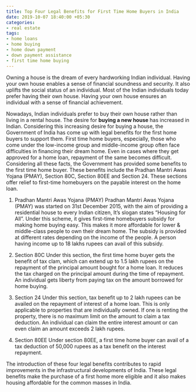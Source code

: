 ```yaml
---
title: Top Four Legal Benefits for First Time Home Buyers in India
date: 2019-10-07 18:40:00 +05:30
categories:
- real estate
tags:
- home loans
- home buying
- home down payment
- down payment assistance
- first time home buying
---
```


Owning a house is the dream of every hardworking Indian individual. Having your own house enables a sense of financial soundness and security. It also uplifts the social status of an individual. Most of the Indian individuals today prefer having their own house. Having your own house ensures an individual with a sense of financial achievement. 

Nowadays, Indian individuals prefer to buy their own house rather than living in a rental house. The desire for **buying a new house**[](http://homecapital.in) has increased in Indian. Considering this increasing desire for buying a house, the Government of India has come up with legal benefits for the first home buyers to support them. First time home buyers, especially, those who come under the low-income group and middle-income group often face difficulties in financing their dream home. Even in cases where they get approved for a home loan, repayment of the same becomes difficult. Considering all these facts, the Government has provided some benefits to the first time home buyer. These benefits include the Pradhan Mantri Awas Yojana (PMAY), Section 80C, Section 80EE and Section 24. These sections offer relief to first-time homebuyers on the payable interest on the home loan.

1. Pradhan Mantri Awas Yojana (PMAY)
Pradhan Mantri Awas Yojana (PMAY) was started on 31st December 2015, with the aim of providing a residential house to every Indian citizen, It’s slogan states “Housing for All”. Under this scheme, it gives first-time homebuyers subsidy for making home buying easy. This makes it more affordable for lower & middle-class people to own their dream home. The subsidy is provided at different rates depending on the income of the people. A person having income up to 18 lakhs rupees can avail of this subsidy.

2. Section 80C
Under this section, the first time home buyer gets the benefit of tax clam, which can extend up to 1.5 lakh rupees on the repayment of the principal amount bought for a home loan. It reduces the tax charged on the principal amount during the time of repayment. An individual gets liberty from paying tax on the amount borrowed for home buying.

3. Section 24
Under this section, tax benefit up to 2 lakh rupees can be availed on the repayment of interest of a home loan. This is only applicable to properties that are individually owned. If one is renting the property, there is no maximum limit on the amount to claim a tax deduction. An individual can claim the entire interest amount or can even claim an amount exceeds 2 lakh rupees.

4. Section 80EE
Under section 80EE, a first time home buyer can avail of a tax deduction of 50,000 rupees as a tax benefit on the interest repayment.

The introduction of these four legal benefits contributes to rapid improvements in the infrastructural developments of India. These legal benefits make the purchase of a first home more eligible and it also makes housing affordable for the common masses in India. 

